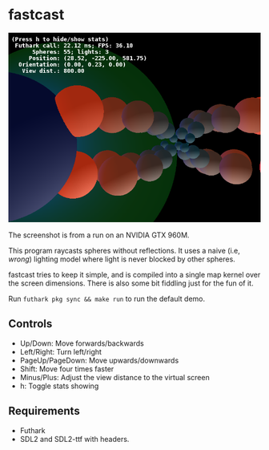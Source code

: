 # fastcast

![Screenshot](screenshot.png)

The screenshot is from a run on an NVIDIA GTX 960M.

This program raycasts spheres without reflections.  It uses a naive
(i.e, *wrong*) lighting model where light is never blocked by other
spheres.

fastcast tries to keep it simple, and is compiled into a single map
kernel over the screen dimensions.  There is also some bit fiddling just
for the fun of it.

Run `futhark pkg sync && make run` to run the default demo.


## Controls

+ Up/Down: Move forwards/backwards
+ Left/Right: Turn left/right
+ PageUp/PageDown: Move upwards/downwards
+ Shift: Move four times faster
+ Minus/Plus: Adjust the view distance to the virtual screen
+ h: Toggle stats showing


## Requirements

  + Futhark
  + SDL2 and SDL2-ttf with headers.
